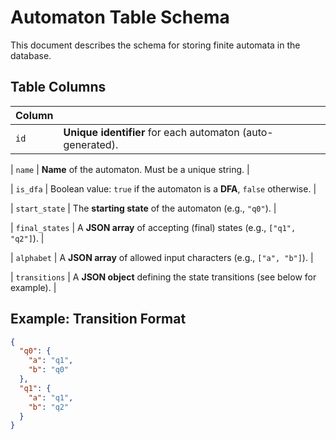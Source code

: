 # Automaton Table Schema

This document describes the schema for storing finite automata in the database.

## Table Columns

| Column         |                                                                                   |
| -------------- | --------------------------------------------------------------------------- |
| `id`           | **Unique identifier** for each automaton (auto-generated).                  |

| `name`         | **Name** of the automaton. Must be a unique string.                         |

| `is_dfa`       | Boolean value: `true` if the automaton is a **DFA**, `false` otherwise.     |

| `start_state`  | The **starting state** of the automaton (e.g., `"q0"`).                     |

| `final_states` | A **JSON array** of accepting (final) states (e.g., `["q1", "q2"]`).        |

| `alphabet`     | A **JSON array** of allowed input characters (e.g., `["a", "b"]`).          |

| `transitions`  | A **JSON object** defining the state transitions (see below for example).   |

## Example: Transition Format

```json
{
  "q0": {
    "a": "q1",
    "b": "q0"
  },
  "q1": {
    "a": "q1",
    "b": "q2"
  }
}

